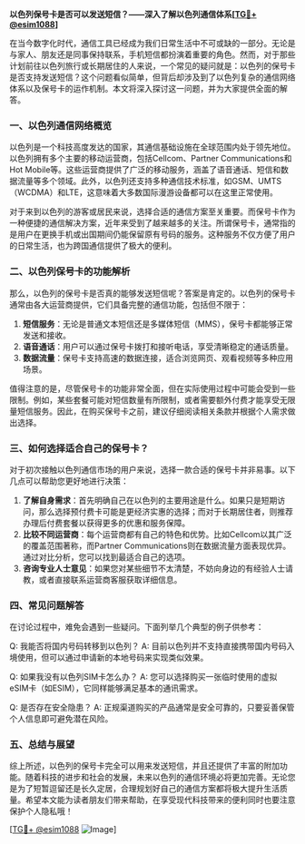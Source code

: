**以色列保号卡是否可以发送短信？——深入了解以色列通信体系[[TG💪+ @esim1088](https://t.me/s/esim1088)]**

在当今数字化时代，通信工具已经成为我们日常生活中不可或缺的一部分。无论是与家人、朋友还是同事保持联系，手机短信都扮演着重要的角色。然而，对于那些计划前往以色列旅行或长期居住的人来说，一个常见的疑问就是：以色列的保号卡是否支持发送短信？这个问题看似简单，但背后却涉及到了以色列复杂的通信网络体系以及保号卡的运作机制。本文将深入探讨这一问题，并为大家提供全面的解答。

### 一、以色列通信网络概览

以色列是一个科技高度发达的国家，其通信基础设施在全球范围内处于领先地位。以色列拥有多个主要的移动运营商，包括Cellcom、Partner Communications和Hot Mobile等。这些运营商提供了广泛的移动服务，涵盖了语音通话、短信和数据流量等多个领域。此外，以色列还支持多种通信技术标准，如GSM、UMTS（WCDMA）和LTE，这意味着大多数国际漫游设备都可以在这里正常使用。

对于来到以色列的游客或居民来说，选择合适的通信方案至关重要。而保号卡作为一种便捷的通信解决方案，近年来受到了越来越多的关注。所谓保号卡，通常指的是用户在更换手机或出国期间仍能保留原有号码的服务。这种服务不仅方便了用户的日常生活，也为跨国通信提供了极大的便利。

### 二、以色列保号卡的功能解析

那么，以色列的保号卡是否真的能够发送短信呢？答案是肯定的。以色列的保号卡通常由各大运营商提供，它们具备完整的通信功能，包括但不限于：

1. **短信服务**：无论是普通文本短信还是多媒体短信（MMS），保号卡都能够正常发送和接收。
2. **语音通话**：用户可以通过保号卡拨打和接听电话，享受清晰稳定的通话质量。
3. **数据流量**：保号卡支持高速的数据连接，适合浏览网页、观看视频等多种应用场景。

值得注意的是，尽管保号卡的功能非常全面，但在实际使用过程中可能会受到一些限制。例如，某些套餐可能对短信数量有所限制，或者需要额外付费才能享受无限量短信服务。因此，在购买保号卡之前，建议仔细阅读相关条款并根据个人需求做出选择。

### 三、如何选择适合自己的保号卡？

对于初次接触以色列通信市场的用户来说，选择一款合适的保号卡并非易事。以下几点可以帮助您更好地进行决策：

1. **了解自身需求**：首先明确自己在以色列的主要用途是什么。如果只是短期访问，那么选择预付费卡可能是更经济实惠的选择；而对于长期居住者，则推荐办理后付费套餐以获得更多的优惠和服务保障。
2. **比较不同运营商**：每个运营商都有自己的特色和优势。比如Cellcom以其广泛的覆盖范围著称，而Partner Communications则在数据流量方面表现优异。通过对比分析，您可以找到最适合自己的选项。
3. **咨询专业人士意见**：如果您对某些细节不太清楚，不妨向身边的有经验人士请教，或者直接联系运营商客服获取详细信息。

### 四、常见问题解答

在讨论过程中，难免会遇到一些疑问。下面列举几个典型的例子供参考：

Q: 我能否将国内号码转移到以色列？
A: 目前以色列并不支持直接携带国内号码入境使用，但可以通过申请新的本地号码来实现类似效果。

Q: 如果我没有以色列SIM卡怎么办？
A: 您可以选择购买一张临时使用的虚拟eSIM卡（如ESIM），它同样能够满足基本的通讯需求。

Q: 是否存在安全隐患？
A: 正规渠道购买的产品通常是安全可靠的，只要妥善保管个人信息即可避免潜在风险。

### 五、总结与展望

综上所述，以色列的保号卡完全可以用来发送短信，并且还提供了丰富的附加功能。随着科技的进步和社会的发展，未来以色列的通信环境必将更加完善。无论您是为了短暂逗留还是长久定居，合理规划好自己的通信方案都将极大提升生活质量。希望本文能为读者朋友们带来帮助，在享受现代科技带来的便利同时也要注意保护个人隐私哦！

[[TG💪+ @esim1088](https://t.me/s/esim1088) ![Image](https://i.postimg.cc/4NQfJmqS/Snipaste-2025-05-13-00-14-12.png)]